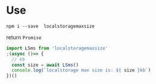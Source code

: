 # Use

```console
npm i --save  localstoragemaxsize
```

return `Promise`

```js
import LSms from 'localstoragemaxsize'
;(async ()=> {
  // kb
  const size = await LSms()
  console.log(`localstorage max size is: ${ size }kb`)
})()
```